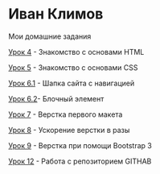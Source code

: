 

# Иван Климов
Мои домашние задания

[Урок 4](https://klimov-ivan.github.io/lesson_4/ "ДЗ") - Знакомство с основами HTML

[Урок 5](https://klimov-ivan.github.io/lesson_5/ "ДЗ") - Знакомство с основами CSS 

[Урок 6.1](https://klimov-ivan.github.io/lesson_6.1/ "ДЗ") - Шапка сайта с навигацией

[Урок 6.2](klimov-ivan.github.io/lesson_6.2/ "ДЗ")- Блочный элемент

[Урок 7](klimov-ivan.github.io/lesson_7/ "ДЗ") - Верстка первого макета

[Урок 8](klimov-ivan.github.io/lesson_8/ "ДЗ") - Ускорение верстки в разы

[Урок 9](klimov-ivan.github.io/lesson_9/ "ДЗ") - Верстка при помощи Bootstrap 3

[Урок 12](https://klimov-ivan.github.io/lesson-12/ "Домашка") - Работа с репозиторием GITHAB
